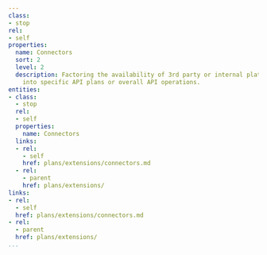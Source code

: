 ```yaml
---
class:
- stop
rel:
- self
properties:
  name: Connectors
  sort: 2
  level: 2
  description: Factoring the availability of 3rd party or internal platform connections
    into specific API plans or overall API operations.
entities:
- class:
  - stop
  rel:
  - self
  properties:
    name: Connectors
  links:
  - rel:
    - self
    href: plans/extensions/connectors.md
  - rel:
    - parent
    href: plans/extensions/
links:
- rel:
  - self
  href: plans/extensions/connectors.md
- rel:
  - parent
  href: plans/extensions/
...
```

